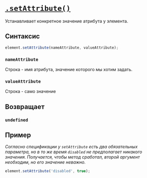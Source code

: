 # [`.setAttribute()`](../index.md)

Устанавливает конкретное значение атрибута у элемента.

## Синтаксис

```js
element.setAttribute(nameAttribute, valueAttribute);
```

### `nameAttribute`

Строка - имя атрибута, значение которого мы хотим задать.

### `valueAttribute`

Строка - само значение

## Возвращает

### `undefined`

## Пример

_Согласно спецификации у `setAttribute` есть два обязательных параметра, но в то же время `disabled` не предполагает никакого значения. Получается, чтобы метод сработал, второй аргумент необходим, но его значение неважно._

```js
element.setAttribute('disabled', true);
```
